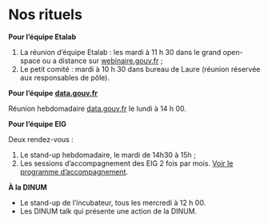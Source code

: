 # Nos rituels



**Pour l’équipe Etalab**

1. La réunion d’équipe Etalab : les mardi à 11 h 30 dans le grand open-space ou a distance sur [webinaire.gouv.fr](http://webinaire.gouv.fr) ;
2. Le petit comité : mardi à 10 h 30 dans bureau de Laure (réunion réservée aux responsables de pôle).

**Pour l’équipe** [**data.gouv.fr**](https://www.data.gouv.fr/fr/)

Réunion hebdomadaire [data.gouv.fr](http://data.gouv.fr) le lundi à 14 h 00.

**Pour l’équipe EIG**

Deux rendez-vous :

1. Le stand-up hebdomadaire, le mardi de 14h30 à 15h ;
2. Les sessions d’accompagnement des EIG 2 fois par mois. [Voir le programme d’accompagnement](https://github.com/entrepreneur-interet-general/eig-link/blob/master/accompagnement.md).

**À la DINUM**

* Le stand-up de l’incubateur, tous les mercredi à 12 h 00.
* Les DINUM talk qui présente une action de la DINUM.
